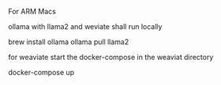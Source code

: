 For ARM Macs

ollama with llama2 and weviate shall run locally

brew install ollama
ollama pull llama2

for weaviate start the docker-compose in the weaviat directory

docker-compose up

